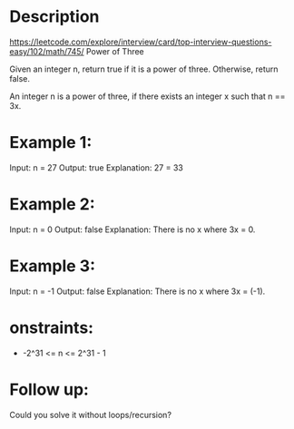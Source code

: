 # Description
  https://leetcode.com/explore/interview/card/top-interview-questions-easy/102/math/745/
  Power of Three

  Given an integer n, return true if it is a power of three. Otherwise, return false.

  An integer n is a power of three, if there exists an integer x such that n == 3x.

# Example 1:
Input: n = 27
Output: true
Explanation: 27 = 33

# Example 2:
Input: n = 0
Output: false
Explanation: There is no x where 3x = 0.

# Example 3:
Input: n = -1
Output: false
Explanation: There is no x where 3x = (-1).

# onstraints:
  - -2^31 <= n <= 2^31 - 1

# Follow up:
  Could you solve it without loops/recursion?
